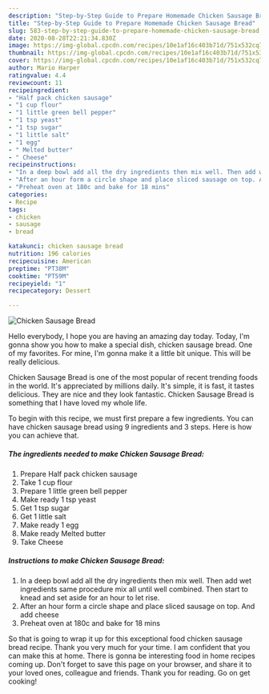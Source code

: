 ```yaml
---
description: "Step-by-Step Guide to Prepare Homemade Chicken Sausage Bread"
title: "Step-by-Step Guide to Prepare Homemade Chicken Sausage Bread"
slug: 583-step-by-step-guide-to-prepare-homemade-chicken-sausage-bread
date: 2020-08-28T22:21:34.830Z
image: https://img-global.cpcdn.com/recipes/10e1af16c403b71d/751x532cq70/chicken-sausage-bread-recipe-main-photo.jpg
thumbnail: https://img-global.cpcdn.com/recipes/10e1af16c403b71d/751x532cq70/chicken-sausage-bread-recipe-main-photo.jpg
cover: https://img-global.cpcdn.com/recipes/10e1af16c403b71d/751x532cq70/chicken-sausage-bread-recipe-main-photo.jpg
author: Mario Harper
ratingvalue: 4.4
reviewcount: 11
recipeingredient:
- "Half pack chicken sausage"
- "1 cup flour"
- "1 little green bell pepper"
- "1 tsp yeast"
- "1 tsp sugar"
- "1 little salt"
- "1 egg"
- " Melted butter"
- " Cheese"
recipeinstructions:
- "In a deep bowl add all the dry ingredients then mix well. Then add wet ingredients same procedure mix all until well combined. Then start to knead and set aside for an hour to let rise."
- "After an hour form a circle shape and place sliced sausage on top. And add cheese"
- "Preheat oven at 180c and bake for 18 mins"
categories:
- Recipe
tags:
- chicken
- sausage
- bread

katakunci: chicken sausage bread 
nutrition: 196 calories
recipecuisine: American
preptime: "PT38M"
cooktime: "PT59M"
recipeyield: "1"
recipecategory: Dessert

---
```



![Chicken Sausage Bread](https://img-global.cpcdn.com/recipes/10e1af16c403b71d/751x532cq70/chicken-sausage-bread-recipe-main-photo.jpg)

Hello everybody, I hope you are having an amazing day today. Today, I'm gonna show you how to make a special dish, chicken sausage bread. One of my favorites. For mine, I'm gonna make it a little bit unique. This will be really delicious.



Chicken Sausage Bread is one of the most popular of recent trending foods in the world. It's appreciated by millions daily. It's simple, it is fast, it tastes delicious. They are nice and they look fantastic. Chicken Sausage Bread is something that I have loved my whole life.


To begin with this recipe, we must first prepare a few ingredients. You can have chicken sausage bread using 9 ingredients and 3 steps. Here is how you can achieve that.

<!--inarticleads1-->

##### The ingredients needed to make Chicken Sausage Bread:

1. Prepare Half pack chicken sausage
1. Take 1 cup flour
1. Prepare 1 little green bell pepper
1. Make ready 1 tsp yeast
1. Get 1 tsp sugar
1. Get 1 little salt
1. Make ready 1 egg
1. Make ready  Melted butter
1. Take  Cheese




<!--inarticleads2-->

##### Instructions to make Chicken Sausage Bread:

1. In a deep bowl add all the dry ingredients then mix well. Then add wet ingredients same procedure mix all until well combined. Then start to knead and set aside for an hour to let rise.
1. After an hour form a circle shape and place sliced sausage on top. And add cheese
1. Preheat oven at 180c and bake for 18 mins




So that is going to wrap it up for this exceptional food chicken sausage bread recipe. Thank you very much for your time. I am confident that you can make this at home. There is gonna be interesting food in home recipes coming up. Don't forget to save this page on your browser, and share it to your loved ones, colleague and friends. Thank you for reading. Go on get cooking!
